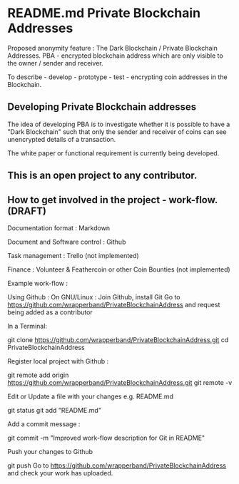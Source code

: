 README.md
Private Blockchain Addresses
============================
Proposed anonymity feature : The Dark Blockchain / Private Blockchain Addresses. 
PBA - encrypted blockchain address which are only visible to the owner / sender and receiver.

To describe - develop - prototype - test - encrypting coin addresses in the Blockchain.

Developing Private Blockchain addresses
---------------------------------------
The idea of developing PBA is to investigate whether it is possible to have a "Dark Blockchain" such that only the sender and receiver of coins can see unencrypted details of a transaction.

The white paper or functional requirement is currently being developed.

This is an open project to any contributor.
-------------------------------------------

How to get involved in the project - work-flow. (DRAFT)
-------------------------------------------------------

Documentation format : Markdown

Document and Software control : Github 

Task management : Trello (not implemented)

Finance : Volunteer & Feathercoin or other Coin Bounties (not implemented)

Example work-flow :

 Using Github : On GNU/Linux :
  Join Github, install Git
  Go to https://github.com/wrapperband/PrivateBlockchainAddress and request being added as a contributor

 In a Terminal:
 
  git clone https://github.com/wrapperband/PrivateBlockchainAddress.git
  cd PrivateBlockchainAddress

 Register local project with Github :
 
  git remote add origin https://github.com/wrapperband/PrivateBlockchainAddress.git
  git remote -v

 Edit or Update a file with your changes e.g. README.md
 
  git status
  git add "README.md"

 Add a commit message :
 
  git commit -m "Improved work-flow description for Git in README"

 Push your changes to Github
 
  git push
  Go to https://github.com/wrapperband/PrivateBlockchainAddress and check your work has uploaded.

